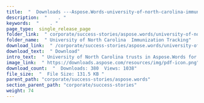 ```yaml
---
title:  "  Downloads ---Aspose.Words-university-of-north-carolina-immunization-tracking . " 
description:  "    . " 
keywords:  "    . " 
page_type:  single_release_page
folder_link:  " corporate/success-stories/aspose.words/university-of-north-carolina-immunization-tracking/"
folder_name:  " University of North Carolina  Immunization Tracking"
download_link:  " /corporate/success-stories/aspose.words/university-of-north-carolina-immunization-tracking/341ac5cd45804f44988bcad9e5924cd9"
download_text:  " Download"
intro_text:  " University of North Carolina trusts in Aspose.Words for creating Word documents ..."
image_link:  " https://downloads.aspose.com/resources/img/pdf-icon.png"
download_count:  "  Downloads: 380  Views: 1038"
file_size:  "  File Size: 131.5 KB "
parent_path: "corporate/success-stories/aspose.words"
section_parent_path: "corporate/success-stories"
weight: 74 
---
```




